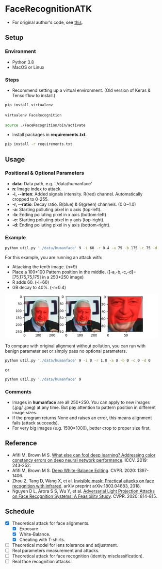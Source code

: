 # FaceRecognitionATK
- For original author's code, see [this](https://github.com/krasserm/face-recognition).

## Setup
### Environment
* Python 3.8
* MacOS or Linux

### Steps
* Recommend setting up a virtual environment. (Old version of Keras & Tensorflow to install.)
```bash
pip install virtualenv

virtualenv FaceRecognition

source ./FaceRecognition/bin/activate
```
* Install packages in **requirements.txt**.
```bash
pip install -r requirements.txt
```

## Usage
### Positional & Optional Parameters
* **data**: Data path, e.g. './data/humanface'
* **n**: Image index to attack.
* **-i, --inten**: Added signals intensity. R(red) channel. Automatically cropped to 0-255.
* **-r, --ratio**: Decay ratio. B(blue) & G(green) channels. (0.0~1.0)
* **-a**: Starting polluting pixel in x axis (top-left).
* **-b**: Ending polluting pixel in x axis (bottom-left).
* **-c**: Starting polluting pixel in y axis (top-right).
* **-d**: Ending polluting pixel in y axis (bottom-right).

### Example
```bash
python util.py './data/humanface' 9 -i 60 -r 0.4 -a 75 -b 175 -c 75 -d 175
```
For this example, you are running an attack with:
* Attacking the tenth image. (n=9)
* Place a 100\*100 Pattern position in the middle. (\[-a,-b,-c,-d]=\[75,175,75,175] in a 250\*250 image)
* R adds 60. (-i=60)
* GB decay to 40%. (-r=0.4)

![](Figure_1.png)

To compare with original alignment without pollution, you can run with benign parameter set or simply pass no optional parameters.
```bash
python util.py './data/humanface' 9 -i 0 -r 1.0 -a 0 -b 0 -c 0 -d 0
```
or
```bash
python util.py './data/humanface' 9
```

### Comments
- Images in **humanface** are all 250\*250. You can apply to new images (.jpg/ .jpeg) at any time. But pay attention to pattern position in different image sizes.
- If the program returns None and raises an error, this means alignment fails (attack succeeds).
- For very big images (e.g. 1500\*1000), better crop to proper size first.

## Reference
* Afifi M, Brown M S. [What else can fool deep learning? Addressing color constancy errors on deep neural network performance](https://openaccess.thecvf.com/content_ICCV_2019/papers/Afifi_What_Else_Can_Fool_Deep_Learning_Addressing_Color_Constancy_Errors_ICCV_2019_paper.pdf). ICCV. 2019: 243-252.
* Afifi M, Brown M S. [Deep White-Balance Editing](https://openaccess.thecvf.com/content_CVPR_2020/papers/Afifi_Deep_White-Balance_Editing_CVPR_2020_paper.pdf). CVPR. 2020: 1397-1406.
* Zhou Z, Tang D, Wang X, et al. [Invisible mask: Practical attacks on face recognition with infrared](https://arxiv.org/pdf/1803.04683.pdf). arXiv preprint arXiv:1803.04683, 2018.
* Nguyen D L, Arora S S, Wu Y, et al. [Adversarial Light Projection Attacks on Face Recognition Systems: A Feasibility Study](https://openaccess.thecvf.com/content_CVPRW_2020/papers/w48/Nguyen_Adversarial_Light_Projection_Attacks_on_Face_Recognition_Systems_A_Feasibility_CVPRW_2020_paper.pdf). CVPR. 2020: 814-815.

## Schedule
- [x] Theoretical attack for face alignments.
  - [x] Exposure.
  - [x] White-Balance.
  - [x] Cheating with T-shirts.
- [ ] Theoretical model for lens tolerance and adjustment.
- [ ] Real parameters measurement and attacks.
- [ ] Theoretical attack for face recognition (identity misclassification).
- [ ] Real face recognition attacks.
